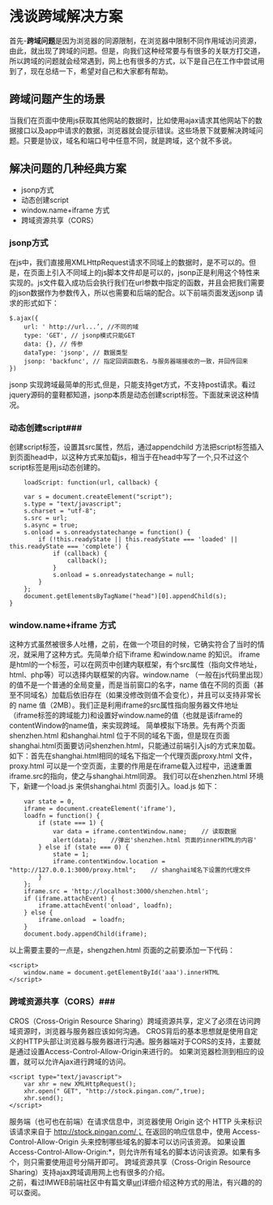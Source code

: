 # 浅谈跨域解决方案 #

首先-**跨域问题**是因为浏览器的同源限制，在浏览器中限制不同作用域访问资源，由此，就出现了跨域的问题。但是，向我们这种经常要与有很多的关联方打交道，所以跨域的问题就会经常遇到，网上也有很多的方式，以下是自己在工作中尝试用到了，现在总结一下，希望对自己和大家都有帮助。

## 跨域问题产生的场景 ##

当我们在页面中使用js获取其他网站的数据时，比如使用ajax请求其他网站下的数据接口以及app中请求的数据，浏览器就会提示错误。这些场景下就要解决跨域问题。只要是协议，域名和端口号中任意不同，就是跨域，这个就不多说。


## 解决问题的几种经典方案 ##

* jsonp方式
* 动态创建script
* window.name+iframe 方式
* 跨域资源共享（CORS）


### jsonp方式 ###

  
在js中，我们直接用XMLHttpRequest请求不同域上的数据时，是不可以的。但是，在页面上引入不同域上的js脚本文件却是可以的，jsonp正是利用这个特性来实现的。js文件载入成功后会执行我们在url参数中指定的函数，并且会把我们需要的json数据作为参数传入，所以也需要和后端的配合。以下前端页面发送jsonp 请求的形式如下：  

    $.ajax({
	    url: ' http://url...’, //不同的域
	    type: 'GET', // jsonp模式只能GET
	    data: {}, // 传参
	    dataType: 'jsonp', // 数据类型
	    jsonp: 'backfunc', // 指定回调函数名，与服务器端接收的一致，并回传回来
    })

jsonp 实现跨域最简单的形式,但是，只能支持get方式，不支持post请求。看过jquery源码的童鞋都知道，jsonp本质是动态创建script标签。下面就来说这种情况。


### 动态创建script###

创建script标签，设置其src属性，然后，通过appendchild 方法把script标签插入到页面head中，以这种方式来加载js，相当于在head中写了一个<script src="..."></script>,只不过这个script标签是用js动态创建的。

    
    	loadScript: function(url, callback) {

		var s = document.createElement("script");
		s.type = "text/javascript";
		s.charset = "utf-8";
		s.src = url;
		s.async = true;
		s.onload = s.onreadystatechange = function() {
			if (!this.readyState || this.readyState === 'loaded' || this.readyState === 'complete') {
				if (callback) {
					callback();
				}
				s.onload = s.onreadystatechange = null;
			}
		};
		document.getElementsByTagName("head")[0].appendChild(s);
	}
    



### window.name+iframe 方式 ###

这种方式虽然被很多人吐槽，之前，在做一个项目的时候，它确实符合了当时的情况，就采用了这种方式。先简单介绍下iframe 和window.name 的知识。 iframe 是html的一个标签，可以在网页中创建内联框架，有个src属性（指向文件地址，html、php等）可以选择内联框架的内容。window.name （一般在js代码里出现）的值不是一个普通的全局变量，而是当前窗口的名字，name 值在不同的页面（甚至不同域名）加载后依旧存在（如果没修改则值不会变化），并且可以支持非常长的 name 值（2MB）。我们正是利用iframe的src属性指向服务器文件地址（iframe标签的跨域能力)和设置好window.name的值（也就是该iframe的contentWindow的name值，来实现跨域。
简单模拟下场景。先有两个页面shenzhen.html 和shanghai.html 位于不同的域名下面，但是现在页面shanghai.html页面要访问shenzhen.html，只能通过前端引入js的方式来加载。如下：首先在shanghai.html相同的域名下指定一个代理页面proxy.html 文件，proxy.html 可以是一个空页面，主要的作用是在iframe载入过程中，迅速重置iframe.src的指向，使之与shanghai.html同源。
我们可以在shenzhen.html 环境下，新建一个load.js 来供shanghai.html 页面引入。load.js 如下：



	    var state = 0, 
	    iframe = document.createElement('iframe'),
	    loadfn = function() {
	        if (state === 1) {
	            var data = iframe.contentWindow.name;    // 读取数据
	            alert(data);    //弹出'shenzhen.html 页面的innerHTML的内容'
	        } else if (state === 0) {
	            state = 1;
	            iframe.contentWindow.location = "http://127.0.0.1:3000/proxy.html";    // shanghai域名下设置的代理文件
	        }  
	    };
	    iframe.src = 'http://localhost:3000/shenzhen.html';
	    if (iframe.attachEvent) {
	        iframe.attachEvent('onload', loadfn);
	    } else {
	        iframe.onload  = loadfn;
	    }
	    document.body.appendChild(iframe);
	
以上需要主要的一点是，shengzhen.html 页面的</body>之前要添加一下代码：

	<script>
		window.name = document.getElementById('aaa').innerHTML
	</script>
	
### 跨域资源共享（CORS）###

CROS（Cross-Origin Resource Sharing）跨域资源共享，定义了必须在访问跨域资源时，浏览器与服务器应该如何沟通。
CROS背后的基本思想就是使用自定义的HTTP头部让浏览器与服务器进行沟通。服务器端对于CORS的支持，主要就是通过设置Access-Control-Allow-Origin来进行的。
如果浏览器检测到相应的设置，就可以允许Ajax进行跨域的访问。

	<script type="text/javascript">
	    var xhr = new XMLHttpRequest();
	    xhr.open("￼GET", "http://stock.pingan.com/",true);
	    xhr.send();
	</script>
服务端（也可也在前端）在请求信息中，浏览器使用 Origin 这个 HTTP 头来标识该请求来自于 http://stock.pingan.com/；
在返回的响应信息中，使用 Access-Control-Allow-Origin 头来控制哪些域名的脚本可以访问该资源。
如果设置 Access-Control-Allow-Origin:*，则允许所有域名的脚本访问该资源。如果有多个，则只需要使用逗号分隔开即可。
跨域资源共享（Cross-Origin Resource Sharing）支持ajax跨域调用网上也有很多的介绍。  
之前，看过IMWEB前端社区中有篇文章[url](http://imweb.io/topic/56822fdb57d7a6c47914fbf3)详细介绍这种方式的用法，有兴趣的的可以查阅。
